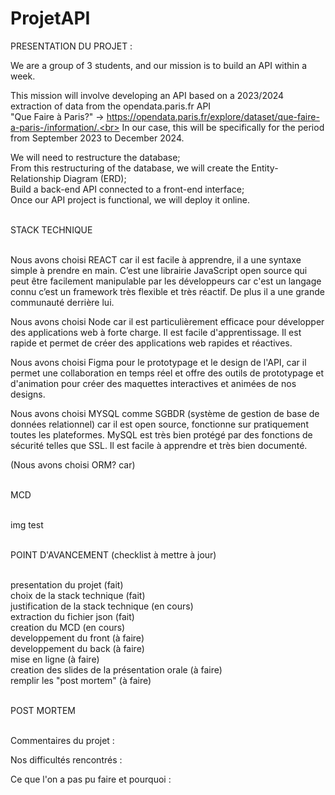 # ProjetAPI

PRESENTATION DU PROJET :

We are a group of 3 students, and our mission is to build an API within a week.

This mission will involve developing an API based on a 2023/2024 extraction of data from the opendata.paris.fr API <br>
"Que Faire à Paris?" -> https://opendata.paris.fr/explore/dataset/que-faire-a-paris-/information/.<br>
In our case, this will be specifically for the period from September 2023 to December 2024.

We will need to restructure the database; <br>
From this restructuring of the database, we will create the Entity-Relationship Diagram (ERD);<br>
Build a back-end API connected to a front-end interface;<br>
Once our API project is functional, we will deploy it online.

<br>
STACK TECHNIQUE

<br>Nous avons choisi REACT car il est facile à apprendre, il a une syntaxe simple à prendre en main. C’est une librairie JavaScript open source qui peut être facilement manipulable par les développeurs car c'est un langage connu c’est un framework très flexible et très réactif. De plus il a une grande communauté derrière lui.

Nous avons choisi Node car il est particulièrement efficace pour développer des applications web à forte charge. Il est facile d'apprentissage. Il est rapide et permet de créer des applications web rapides et réactives.

Nous avons choisi Figma pour le prototypage et le design de l'API, car il permet une collaboration en temps réel et offre des outils de prototypage et d'animation pour créer des maquettes interactives et animées de nos designs. 

Nous avons choisi MYSQL comme SGBDR (système de gestion de base de données relationnel) car il est open source, fonctionne sur pratiquement toutes les plateformes. MySQL est très bien protégé par des fonctions de sécurité telles que SSL. Il est facile à apprendre et très bien documenté.

(Nous avons choisi ORM? car)

<br>
MCD

<br>img test

<br>
POINT D'AVANCEMENT (checklist à mettre à jour)

<br>presentation du projet (fait)<br>
choix de la stack technique (fait)<br>
justification de la stack technique (en cours)<br>
extraction du fichier json (fait)<br>
creation du MCD (en cours)<br>
developpement du front (à faire)<br>
developpement du back (à faire)<br>
mise en ligne (à faire)<br>
creation des slides de la présentation orale (à faire)<br>
remplir les "post mortem" (à faire)

<br>
POST MORTEM

<br>Commentaires du projet :

Nos difficultés rencontrés :

Ce que l'on a pas pu faire et pourquoi :
